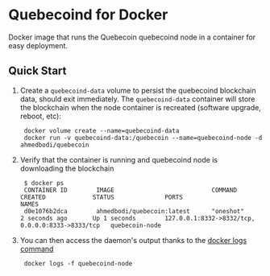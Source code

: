 Quebecoind for Docker
===================

Docker image that runs the Quebecoin quebecoind node in a container for easy deployment.


Quick Start
-----------

1. Create a `quebecoind-data` volume to persist the quebecoind blockchain data, should exit immediately.  The `quebecoind-data` container will store the blockchain when the node container is recreated (software upgrade, reboot, etc):

        docker volume create --name=quebecoind-data
        docker run -v quebecoind-data:/quebecoin --name=quebecoind-node -d ahmedbodi/quebecoin

2. Verify that the container is running and quebecoind node is downloading the blockchain

        $ docker ps
        CONTAINER ID        IMAGE                           COMMAND         CREATED             STATUS              PORTS                                              NAMES
        d0e1076b2dca        ahmedbodi/quebecoin:latest      "oneshot"       2 seconds ago       Up 1 seconds        127.0.0.1:8332->8332/tcp, 0.0.0.0:8333->8333/tcp   quebecoin-node

3. You can then access the daemon's output thanks to the [docker logs command]( https://docs.docker.com/reference/commandline/cli/#logs)

        docker logs -f quebecoind-node
